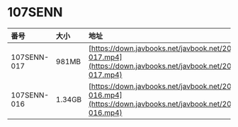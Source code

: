 # 107SENN

| 番号 | 大小 | 地址 |
| :--- | :--- | :--- |
| 107SENN-017 | 981MB | [https://down.javbooks.net/javbook.net/2020/06/27/107SENN-017.mp4](https://down.javbooks.net/javbook.net/2020/06/27/107SENN-017.mp4) |
| 107SENN-016 | 1.34GB | [https://down.javbooks.net/javbook.net/2020/06/27/107SENN-016.mp4](https://down.javbooks.net/javbook.net/2020/06/27/107SENN-016.mp4) |

